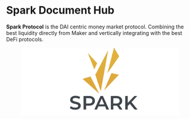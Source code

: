 # Spark Document Hub

**Spark Protocol** is the DAI centric money market protocol. Combining the best liquidity directly from Maker and vertically integrating with the best DeFi protocols.

<figure><img src=".gitbook/assets/spark wide.jpg" alt=""><figcaption></figcaption></figure>
